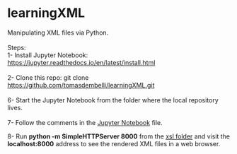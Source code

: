# learningXML
Manipulating XML files via Python.
<br>
<br>
Steps:  
1- Install Jupyter Notebook: https://jupyter.readthedocs.io/en/latest/install.html  
<br>
2- Clone this repo: git clone https://github.com/tomasdembelli/learningXML.git  
<br>
6- Start the Jupyter Notebook from the folder where the local repository lives.   
<br>
7- Follow the comments in the [Jupyter Notebook](https://github.com/tomasdembelli/learningXML/blob/master/manipulateXMLviaPython.ipynb) file.  

8- Run <b>python -m SimpleHTTPServer 8000</b> from the [xsl folder](https://github.com/tomasdembelli/learningXML/tree/master/xsl) and visit the <b>localhost:8000</b> address to see the rendered XML files in a web browser. 
